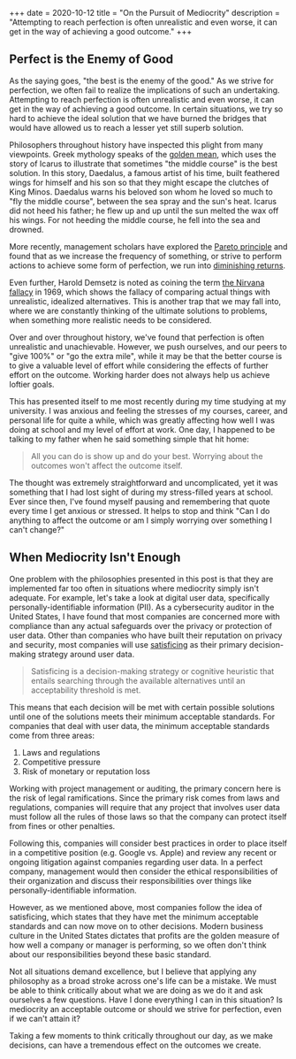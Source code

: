 +++
date = 2020-10-12
title = "On the Pursuit of Mediocrity"
description = "Attempting to reach perfection is often unrealistic and even worse, it can get in the way of achieving a good outcome."
+++

## Perfect is the Enemy of Good

As the saying goes, "the best is the enemy of the good." As we strive for perfection, we often fail to realize the implications of such an undertaking. Attempting to reach perfection is often unrealistic and even worse, it can get in the way of achieving a good outcome. In certain situations, we try so hard to achieve the ideal solution that we have burned the bridges that would have allowed us to reach a lesser yet still superb solution.

Philosophers throughout history have inspected this plight from many viewpoints. Greek mythology speaks of the [golden mean](<https://en.wikipedia.org/wiki/Golden_mean_(philosophy)>), which uses the story of Icarus to illustrate that sometimes "the middle course" is the best solution. In this story, Daedalus, a famous artist of his time, built feathered wings for himself and his son so that they might escape the clutches of King Minos. Daedalus warns his beloved son whom he loved so much to "fly the middle course", between the sea spray and the sun's heat. Icarus did not heed his father; he flew up and up until the sun melted the wax off his wings. For not heeding the middle course, he fell into the sea and drowned.

More recently, management scholars have explored the [Pareto principle](https://en.wikipedia.org/wiki/Pareto_principle) and found that as we increase the frequency of something, or strive to perform actions to achieve some form of perfection, we run into [diminishing returns](https://en.wikipedia.org/wiki/Diminishing_returns).

Even further, Harold Demsetz is noted as coining the term [the Nirvana fallacy](https://en.wikipedia.org/wiki/Nirvana_fallacy) in 1969, which shows the fallacy of comparing actual things with unrealistic, idealized alternatives. This is another trap that we may fall into, where we are constantly thinking of the ultimate solutions to problems, when something more realistic needs to be considered.

Over and over throughout history, we've found that perfection is often unrealistic and unachievable. However, we push ourselves, and our peers to "give 100%" or "go the extra mile", while it may be that the better course is to give a valuable level of effort while considering the effects of further effort on the outcome. Working harder does not always
help us achieve loftier goals.

This has presented itself to me most recently during my time studying at my university. I was anxious and feeling the stresses of my courses, career, and personal life for quite a while, which was greatly affecting how well I was doing at school and my level of effort at work. One day, I happened to be talking to my father when he said something simple that hit home:

> All you can do is show up and do your best. Worrying about the outcomes won't affect the outcome itself.

The thought was extremely straightforward and uncomplicated, yet it was something that I had lost sight of during my stress-filled years at school. Ever since then, I've found myself pausing and remembering that quote every time I get anxious or stressed. It helps to stop and think "Can I do anything to affect the outcome or am I simply worrying over something I can't change?"

## When Mediocrity Isn't Enough

One problem with the philosophies presented in this post is that they are implemented far too often in situations where mediocrity simply isn't adequate. For example, let's take a look at digital user data, specifically personally-identifiable information (PII). As a cybersecurity auditor in the United States, I have found that most companies are concerned more with compliance than any actual safeguards over the privacy or protection of user data. Other than companies who have built their reputation on privacy and security, most companies will use [satisficing](https://en.wikipedia.org/wiki/Satisficing) as their primary decision-making strategy around user data.

> Satisficing is a decision-making strategy or cognitive heuristic that entails searching through the available alternatives until an acceptability threshold is met.

This means that each decision will be met with certain possible solutions until one of the solutions meets their minimum acceptable standards. For companies that deal with user data, the minimum acceptable standards come from three areas:

1. Laws and regulations
2. Competitive pressure
3. Risk of monetary or reputation loss

Working with project management or auditing, the primary concern here is the risk of legal ramifications. Since the primary risk comes from laws and regulations, companies will require that any project that involves user data must follow all the rules of those laws so that the company can protect itself from fines or other penalties.

Following this, companies will consider best practices in order to place itself in a competitive position (e.g. Google vs. Apple) and review any recent or ongoing litigation against companies regarding user data. In a perfect company, management would then consider the ethical responsibilities of their organization and discuss their responsibilities over things like personally-identifiable information.

However, as we mentioned above, most companies follow the idea of satisficing, which states that they have met the minimum acceptable standards and can now move on to other decisions. Modern business culture in the United States dictates that profits are the golden measure of how well a company or manager is performing, so we often don't think about our responsibilities beyond these basic standard.

Not all situations demand excellence, but I believe that applying any philosophy as a broad stroke across one's life can be a mistake. We must be able to think critically about what we are doing as we do it and ask ourselves a few questions. Have I done everything I can in this situation? Is mediocrity an acceptable outcome or should we strive for perfection, even if we can't attain it?

Taking a few moments to think critically throughout our day, as we make decisions, can have a tremendous effect on the outcomes we create.
